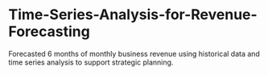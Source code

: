 # Time-Series-Analysis-for-Revenue-Forecasting
Forecasted 6 months of monthly business revenue using historical data and time series analysis to support strategic planning.         
